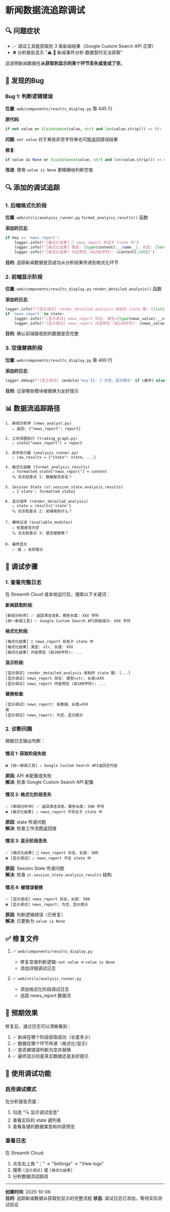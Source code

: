 # 新闻数据流追踪调试

## 🔍 问题症状

- ✅ 调试工具能获取到 3 条新闻结果（Google Custom Search API 正常）
- ❌ 分析报告显示 "⚠️ 📰 新闻事件分析 数据暂时无法获取"

这说明新闻数据在**从获取到显示的某个环节丢失或变成了空**。

## 🐛 发现的Bug

### Bug 1: 判断逻辑错误

**位置**: `web/components/results_display.py` 第 445 行

**原代码**:
```python
if not value or (isinstance(value, str) and len(value.strip()) == 0):
```

**问题**: `not value` 对于某些非空字符串也可能返回错误结果

**修复**:
```python
if value is None or (isinstance(value, str) and len(value.strip()) == 0):
```

**改进**: 使用 `value is None` 更精确地判断空值

## 🔍 添加的调试追踪

### 1. 后端格式化阶段

**位置**: `web/utils/analysis_runner.py` `format_analysis_results()` 函数

**添加的日志**:
```python
if key == 'news_report':
    logger.info(f"[格式化结果] 📰 news_report 存在于 state 中")
    logger.info(f"[格式化结果] 类型: {type(content).__name__}, 长度: {len(str(content))}")
    logger.info(f"[格式化结果] 内容预览 (前200字符): {content[:200]}")
```

**目的**: 追踪新闻数据是否成功从分析结果传递到格式化环节

### 2. 前端显示阶段

**位置**: `web/components/results_display.py` `render_detailed_analysis()` 函数

**添加的日志**:
```python
logger.info(f"[显示调试] render_detailed_analysis 收到的 state 键: {list(state.keys())}")
if 'news_report' in state:
    logger.info(f"[显示调试] news_report 存在: 类型={type(news_value).__name__}, 长度={len(str(news_value))}")
    logger.info(f"[显示调试] news_report 内容预览 (前100字符): {news_value[:100]}")
```

**目的**: 确认前端接收到的数据是否完整

### 3. 空值替换阶段

**位置**: `web/components/results_display.py` 第 460 行

**添加的日志**:
```python
logger.debug(f"[显示调试] {module['key']}: {'为空，显示提示' if (条件) else f'有数据，长度={len(str(value))}'}")
```

**目的**: 记录哪些模块被替换为友好提示

## 📊 数据流追踪路径

```
1. 新闻分析师 (news_analyst.py)
   ↓ 返回: {"news_report": report}
   
2. 工作流图执行 (trading_graph.py)
   ↓ state["news_report"] = report
   
3. 异步执行器 (analysis_runner.py)
   ↓ raw_results = {"state": state, ...}
   
4. 格式化函数 (format_analysis_results)
   ↓ formatted_state["news_report"] = content
   🔍 日志检查点 1: 数据是否存在？
   
5. Session State (st.session_state.analysis_results)
   ↓ {'state': formatted_state}
   
6. 显示组件 (render_detailed_analysis)
   ↓ state = results['state']
   🔍 日志检查点 2: 前端收到什么？
   
7. 模块过滤 (available_modules)
   ↓ 检查是否为空
   🔍 日志检查点 3: 是否被替换？
   
8. 最终显示
   ✅ 或 ⚠️ 友好提示
```

## 🧪 调试步骤

### 1. 查看完整日志

在 Streamlit Cloud 或本地运行后，搜索以下关键词：

**新闻获取阶段**:
```
[新闻分析师] ✅ 返回清洁消息，报告长度: XXX 字符
[统一新闻工具] ✅ Google Custom Search API获取成功: XXX 字符
```

**格式化阶段**:
```
[格式化结果] 📰 news_report 存在于 state 中
[格式化结果] 类型: str, 长度: XXX
[格式化结果] 内容预览 (前200字符): ...
```

**显示阶段**:
```
[显示调试] render_detailed_analysis 收到的 state 键: [...]
[显示调试] news_report 存在: 类型=str, 长度=XXX
[显示调试] news_report 内容预览 (前100字符): ...
```

**替换检查**:
```
[显示调试] news_report: 有数据，长度=XXX
或
[显示调试] news_report: 为空，显示提示
```

### 2. 诊断问题

根据日志输出判断：

#### 情况 1: 获取阶段失败
```
❌ [统一新闻工具] ⚠️ Google Custom Search API返回空内容
```
**原因**: API 未配置或失败  
**解决**: 检查 Google Custom Search API 配置

#### 情况 2: 格式化阶段丢失
```
✅ [新闻分析师] ✅ 返回清洁消息，报告长度: 500 字符
❌ [格式化结果] ⚠️ news_report 不存在于 state 中
```
**原因**: state 传递问题  
**解决**: 检查工作流图返回值

#### 情况 3: 显示阶段丢失
```
✅ [格式化结果] 📰 news_report 存在，长度: 500
❌ [显示调试] ⚠️ news_report 不在 state 中
```
**原因**: Session State 传递问题  
**解决**: 检查 `st.session_state.analysis_results` 结构

#### 情况 4: 被错误替换
```
✅ [显示调试] news_report 存在，长度: 500
❌ [显示调试] news_report: 为空，显示提示
```
**原因**: 判断逻辑错误（已修复）  
**解决**: 已更新为 `value is None`

## ✅ 修复文件

1. ✅ `web/components/results_display.py`
   - 修复空值判断逻辑: `not value` → `value is None`
   - 添加详细调试日志

2. ✅ `web/utils/analysis_runner.py`
   - 添加格式化阶段调试日志
   - 追踪 news_report 数据流

## 🎯 预期效果

修复后，通过日志可以清晰看到：
1. ✅ 新闻在哪个阶段获取成功（长度多少）
2. ✅ 数据在哪个环节传递（格式化/显示）
3. ✅ 是否被错误判断为空并替换
4. ✅ 最终显示的是真实数据还是友好提示

## 📝 使用调试功能

### 启用调试模式

在分析报告页面：
1. 勾选 "🔍 显示调试信息"
2. 查看实际的 state 键列表
3. 查看各键的数据类型和内容预览

### 查看日志

在 Streamlit Cloud:
1. 点击右上角 "⋮" → "Settings" → "View logs"
2. 搜索 `[显示调试]` 或 `[格式化结果]`
3. 分析数据流动路径

---

**创建时间**: 2025-10-06  
**目的**: 追踪新闻数据从获取到显示的完整流程
**状态**: 调试日志已添加，等待实际测试验证

